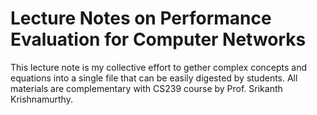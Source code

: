 # Lecture Notes on Performance Evaluation for Computer Networks
This lecture note is my collective effort to gether complex concepts and equations into a single file that can be easily digested by students. All materials are complementary with CS239 course by Prof. Srikanth Krishnamurthy.

